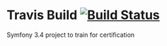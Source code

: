 # Travis Build [![Build Status](https://travis-ci.org/Delrice/MDMH.svg?branch=master)](https://travis-ci.org/Delrice/MDMH)

Symfony 3.4 project to train for certification